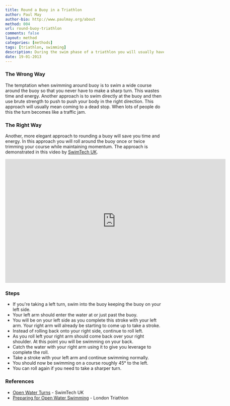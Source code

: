 ```yaml
---
title: Round a Buoy in a Triathlon
author: Paul May
author-bio: http://www.paulmay.org/about
method: 004
url: round-buoy-triathlon
comments: false
layout: method
categories: [methods]
tags: [triathlon, swimming]
description: During the swim phase of a triathlon you will usually have to go around a number of buoys that mark out the swim course. In this method I describe the most comfortable way to round a buoy while maintaining momentum.
date: 19-01-2013
---
```

### The Wrong Way
The temptation when swimming around buoy is to swim a wide course around the buoy so that you never have to make a sharp turn. This wastes time and energy. Another approach is to swim directly at the buoy and then use brute strength to push to push your body in the right direction. This approach will usually mean coming to a dead stop. When lots of people do this the turn becomes like a traffic jam.

### The Right Way
Another, more elegant approach to rounding a buoy will save you time and energy. In this approach you will roll around the buoy once or twice trimming your course while maintaining momentum. The approach is demonstrated in this video by <a href="http://swimtech.co.uk">SwimTech UK</a>.
<iframe width="700" height="394" src="http://www.youtube-nocookie.com/embed/48ibKS8RZ7E?rel=0&start=35" frameborder="0" allowfullscreen></iframe>

### Steps
* If you're taking a left turn, swim into the buoy keeping the buoy on your left side.
* Your left arm should enter the water at or just past the buoy.
* You will be on your left side as you complete this stroke with your left arm. Your right arm will already be starting to come up to take a stroke.
* Instead of rolling back onto your right side, continue to roll left.
* As you roll left your right arm should come back over your right shoulder. At this point you will be swimming on your back.
* Catch the water with your right arm using it to give you leverage to complete the roll.
* Take a stroke with your left arm and continue swimming normally. 
* You should now be swimming on a course roughly 45&deg; to the left. 
* You can roll again if you need to take a sharper turn.

### References
* [Open Water Turns](http://www.youtube.com/watch?v=48ibKS8RZ7E) 	- SwimTech UK
* [Preparing for Open Water Swimming](http://www.youtube.com/watch?v=YLT7YEwUCwI&t=1m46s) - London Triathlon
